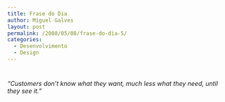 ```yaml
---
title: Frase do Dia
author: Miguel Galves
layout: post
permalink: /2008/05/08/frase-do-dia-5/
categories:
  - Desenvolvimento
  - Design
---
```

# 

*“Customers don’t know what they want, much less what they need, until they see it.”*